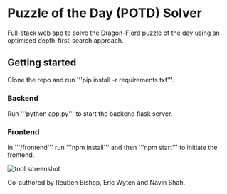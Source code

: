 # Puzzle of the Day (POTD) Solver

Full-stack web app to solve the Dragon-Fjord puzzle of the day using an optimised depth-first-search approach.

## Getting started

Clone the repo and run '''pip install -r requirements.txt'''.

### Backend 
Run '''python app.py''' to start the backend flask server. 

### Frontend
In '''/frontend''' run '''npm install''' and then '''npm start''' to initiate the frontend.  

![tool screenshot](https://i.imgur.com/GMs9mfN.png)

Co-authored by Reuben Bishop, Eric Wyten and Navin Shah. 
